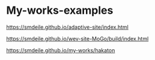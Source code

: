 # My-works-examples

https://smdeile.github.io/adaptive-site/index.html

https://smdeile.github.io/wev-site-MoGo/build/index.html

https://smdeile.github.io/my-works/hakaton
